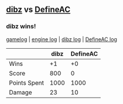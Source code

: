 ## [dibz](<../../dibz/README.md>) vs [DefineAC](<../../DefineAC/README.md>)
### dibz wins!

[gamelog](<gamelog.json>) | [engine log](<engine>) | [dibz log](<dibz>) | [DefineAC log](<DefineAC>)

|              | dibz | DefineAC |
| ------------ | ---- | -------- |
| Wins         |   +1 |       +0 |
| Score        |  800 |        0 |
| Points Spent | 1000 |     1000 |
| Damage       |   23 |       10 |
